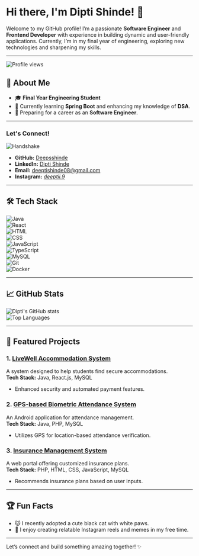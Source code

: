 # Hi there, I'm Dipti Shinde! 👋  

Welcome to my GitHub profile! I’m a passionate **Software Engineer** and **Frontend Developer** with experience in building dynamic and user-friendly applications. Currently, I’m in my final year of engineering, exploring new technologies and sharpening my skills.

---
![Profile views](https://komarev.com/ghpvc/?username=yourGitHubUsername)

## 🚀 About Me  
- 🎓 **Final Year Engineering Student**  
- 🌱 Currently learning **Spring Boot** and enhancing my knowledge of **DSA**.  
- 💼 Preparing for a career as an **Software Engineer**.

---
### **Let's Connect!**  
![Handshake](https://media.giphy.com/media/xUOxf7cPCi1fpbblmA/giphy.gif)

- **GitHub:** [Deepsshinde](https://github.com/deepsshinde)
- **LinkedIn:** [Dipti Shinde](https://www.linkedin.com/in/deeptii-14a10b25b/)
- **Email:** [deeptishinde08@gmail.com](mailto:deeptishinde08@gmail.com)
- **Instagram:** [_deeptii.9_](https://www.instagram.com/_deeptii.9_)




---

## 🛠️ Tech Stack  
![Java](https://img.shields.io/badge/-Java-007396?logo=java&logoColor=white)  
![React](https://img.shields.io/badge/-React-61DAFB?logo=react&logoColor=white)  
![HTML](https://img.shields.io/badge/-HTML-E34F26?logo=html5&logoColor=white)  
![CSS](https://img.shields.io/badge/-CSS-1572B6?logo=css3&logoColor=white)  
![JavaScript](https://img.shields.io/badge/-JavaScript-F7DF1E?logo=javascript&logoColor=black)  
![TypeScript](https://img.shields.io/badge/-TypeScript-3178C6?logo=typescript&logoColor=white)  
![MySQL](https://img.shields.io/badge/-MySQL-4479A1?logo=mysql&logoColor=white)  
![Git](https://img.shields.io/badge/-Git-F05032?logo=git&logoColor=white)  
![Docker](https://img.shields.io/badge/-Docker-2496ED?logo=docker&logoColor=white)  

---

## 📈 GitHub Stats  
![Dipti's GitHub stats](https://github-readme-stats.vercel.app/api?username=deepsshinde&show_icons=true&theme=radical)  
![Top Languages](https://github-readme-stats.vercel.app/api/top-langs/?username=deepsshinde&layout=compact&theme=radical)  

---

## 🚀 Featured Projects  

### 1. [LiveWell Accommodation System](https://github.com/deepsshinde/LiveWell_FrontEnd)  
A system designed to help students find secure accommodations.  
**Tech Stack:** Java, React.js, MySQL  
- Enhanced security and automated payment features.  

### 2. [GPS-based Biometric Attendance System](https://github.com/yourrepo)  
An Android application for attendance management.  
**Tech Stack:** Java, PHP, MySQL  
- Utilizes GPS for location-based attendance verification.  

### 3. [Insurance Management System](https://github.com/yourrepo)  
A web portal offering customized insurance plans.  
**Tech Stack:** PHP, HTML, CSS, JavaScript, MySQL  
- Recommends insurance plans based on user inputs.  

---

## 🏆 Fun Facts  
- 🐱 I recently adopted a cute black cat with white paws.  
- 🌟 I enjoy creating relatable Instagram reels and memes in my free time.  

---

Let’s connect and build something amazing together! ✨

